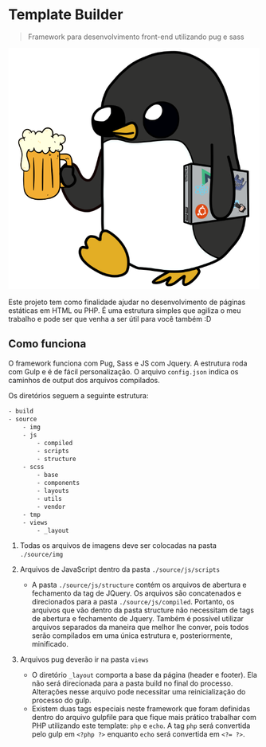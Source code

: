 # Template Builder
> Framework para desenvolvimento front-end utilizando pug e sass

![](https://raw.githubusercontent.com/hugolcouto/layout-builder/master/build/assets/img/open_source_gunter.png)

Este projeto tem como finalidade ajudar no desenvolvimento de páginas estáticas em HTML ou PHP. É uma estrutura simples que agiliza o meu trabalho e pode ser que venha a ser útil para você também :D

## Como funciona
O framework funciona com Pug, Sass e JS com Jquery. A estrutura roda com Gulp e é de fácil personalização. O arquivo `config.json` indica os caminhos de output dos arquivos compilados.

Os diretórios seguem a seguinte estrutura:
```
- build
- source
    - img
    - js
        - compiled 
        - scripts 
        - structure
    - scss
        - base
        - components
        - layouts
        - utils
        - vendor
    - tmp
    - views
        - _layout
```
1. Todas os arquivos de imagens deve ser colocadas na pasta `./source/img`

2. Arquivos de JavaScript dentro da pasta `./source/js/scripts`
    * A pasta `./source/js/structure` contém os arquivos de abertura e fechamento da tag de JQuery. Os arquivos são concatenados e direcionados para a pasta `./source/js/compiled`. Portanto, os arquivos que vão dentro da pasta structure não necessitam de tags de abertura e fechamento de Jquery. Também é possível utilizar arquivos separados da maneira que melhor lhe conver, pois todos serão compilados em uma única estrutura e, posteriormente, minificado.

3. Arquivos pug deverão ir na pasta `views`
    * O diretório `_layout` comporta a base da página (header e footer). Ela não será direcionada para a pasta build no final do processo. Alterações nesse arquivo pode necessitar uma reinicialização do processo do gulp.
    * Existem duas tags especiais neste framework que foram definidas dentro do arquivo gulpfile para que fique mais prático trabalhar com PHP utilizando este template: `php` e `echo`. A tag `php` será convertida pelo gulp em `<?php ?>` enquanto `echo` será convertida em `<?= ?>`.


